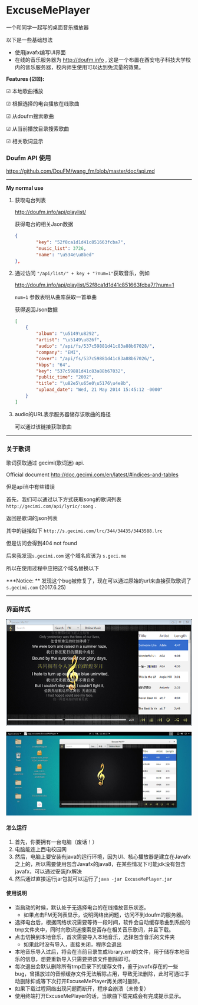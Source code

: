 # ExcuseMePlayer

一个和同学一起写的桌面音乐播放器

以下是一些基础想法

* 使用javafx编写UI界面
* 在线的音乐服务器为 http://doufm.info , 这是一个布置在西安电子科技大学校内的音乐服务器，校内师生使用可以达到免流量的效果。






**Features (☑☒):**

☑ 本地歌曲播放

☑ 根据选择的电台播放在线歌曲

☑ 从doufm搜索歌曲

☑ 从当前播放目录搜索歌曲

☑ 相关歌词显示



### **Doufm API 使用**

https://github.com/DouFM/wang_fm/blob/master/doc/api.md

---

**My normal use**

1. 获取电台列表

   http://doufm.info/api/playlist/

   获得电台的相关Json数据

   ```json
   {
           "key": "52f8ca1d1d41c851663fcba7", 
           "music_list": 3726, 
           "name": "\u534e\u8bed"
   }, 
   ```

2. 通过访问 `"/api/list/" + key + "?num=1"`获取音乐，例如

    http://doufm.info/api/playlist/52f8ca1d1d41c851663fcba7/?num=1

   `num=1` 参数表明从曲库获取一首单曲

   获得返回Json数据

   ```json
   [
       {
           "album": "\u5149\u8292", 
           "artist": "\u5149\u826f", 
           "audio": "/api/fs/537c59881d41c83a88b67028/", 
           "company": "EMI", 
           "cover": "/api/fs/537c59881d41c83a88b67026/", 
           "kbps": "64", 
           "key": "537c59881d41c83a88b67032", 
           "public_time": "2002", 
           "title": "\u82e5\u65e0\u5176\u4e8b", 
           "upload_date": "Wed, 21 May 2014 15:45:12 -0000"
       }
   ]
   ```

3. audio的URL表示服务器储存该歌曲的路径

   可以通过该链接获取歌曲


---

### **关于歌词**

歌词获取通过 gecimi(歌词迷) api.

Official document http://doc.gecimi.com/en/latest/#indices-and-tables

但是api当中有些错误

首先，我们可以通过以下方式获取song的歌词列表 `http://gecimi.com/api/lyric/:song` .

返回是歌词的json列表

其中的链接如下 `http://s.gecimi.com/lrc/344/34435/3443588.lrc`

但是访问会得到404 not found

后来我发现`s.gecimi.com` 这个域名应该为 `s.geci.me`

所以在使用过程中应把这个域名替换以下

***Notice: ** 发现这个bug被修复了，现在可以通过原始的url来直接获取歌词了 `s.gecimi.com` (2017.6.25) 



---

### 界面样式

![demo](/demoPicture/demo.png)

![ubuntuDemo](/demoPicture/ubuntuDemo.JPG)

#### 怎么运行

1. 首先，你要拥有一台电脑（废话！）
2. 电脑能连上西电校园网
3. 然后，电脑上要安装有java的运行环境，因为UI、核心播放器是建立在Javafx之上的，所以需要使用包含Javafx的java8，在某些情况下可能jdk没有包含javafx，可以通过安装jfx解决
4. 然后通过直接运行jar包就可以运行了`java -jar ExcuseMePlayer.jar`



#### 使用说明

* 当启动的时候，默认处于无选择电台的在线播放音乐状态。
  * 如果点击FM无列表显示，说明网络出问题，访问不到doufm的服务器。
* 选择电台后，根据网络状况需要等待一段时间，软件会自动缓存歌曲到系统的tmp文件夹中，同时向歌词迷搜索是否存在相关音乐歌词，并且下载。
* 点击切换到本地音乐，首次需要导入本地音乐，选择包含音乐的文件夹
  * 如果此时没有导入，直接关闭，程序会退出
* 本地音乐导入过后，将会在当前目录生成library.xml的文件，用于储存本地音乐的信息，想要重新导入只需要把该文件删除即可。
* 每次退出会默认删除所有tmp目录下的缓存文件，鉴于javafx存在的一些bug，曾播放过的音频缓存文件无法解除占用，导致无法删除，此时可通过手动删除抑或等下次打开ExcuseMePlayer再关闭时删除。
* 如果下载过程网络出现问题而断开，程序会崩溃（未修复）
* 使用终端打开ExcuseMePlayer的话，当歌曲下载完成会有完成提示显示。
